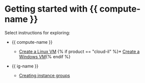 # Getting started with {{ compute-name }}

Select instructions for exploring:

* {{ compute-name }}

   * [Create a Linux VM](quick-create-linux.md)
   {% if product == "cloud-il" %}* [Create a Windows VM](quick-create-windows.md){% endif %}

* {{ ig-name }}

   * [Creating instance groups](ig.md)